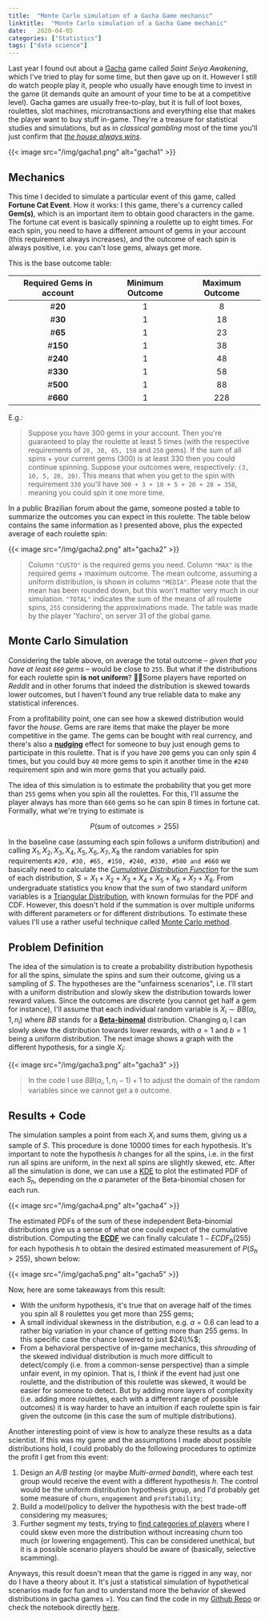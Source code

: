 ```yaml
---
title:  "Monte Carlo simulation of a Gacha Game mechanic"
linktitle:  "Monte Carlo simulation of a Gacha Game mechanic"
date:   2020-04-05
categories: ["Statistics"]
tags: ["data science"]
---
```


Last year I found out about a [Gacha](https://en.wikipedia.org/wiki/Gacha_game) game called *Saint Seiya Awakening*, which I've tried to play for some time, but then gave up on it. However I still do watch people play it, people who usually have enough time to invest in the game (it demands quite an amount of your time to be at a competitive level). Gacha games are usually free-to-play, but it is full of loot boxes, roulettes, slot machines, microtransactions and everything else that makes the player want to buy stuff in-game. They're a treasure for statistical studies and simulations, but as in *classical gambling* most of the time you'll just confirm that [*the house always wins*](https://www.investopedia.com/articles/personal-finance/110415/why-does-house-always-win-look-casino-profitability.asp).


{{< image
    src="/img/gacha1.png"
    alt="gacha1" >}}

## Mechanics

This time I decided to simulate a particular event of this game, called **Fortune Cat Event**. How it works:
I this game, there's a currency called **Gem(s)**, which is an important item to obtain good characters in the game. The fortune cat event is basically spinning a roulette up to eight times. For each spin, you need to have a different amount of gems in your account (this requirement always increases), and the outcome of each spin is always positive, i.e. you can't lose gems, always get more.

This is the base outcome table:

|Required Gems in account| Minimum Outcome |  Maximum Outcome|
|:-:|:-:|:-:|
| #**20** | 1 | 8 |
| #**30** | 1 | 18 |
| #**65** | 1 | 23 |
| #**150** | 1 | 38 |
| #**240** | 1 | 48 |
| #**330** | 1 | 58 |
| #**500** | 1 | 88 |
| #**660** | 1 | 228 |

E.g.:

> Suppose you have 300 gems in your account. Then you're guaranteed to play the roulette at least 5 times (with the respective requirements of `20, 30, 65, 150` and `250` gems). If the sum of all spins + your current gems (300) is at least 330 then you could continue spinning. Suppose your outcomes were, respectively: `(3, 10, 5, 20, 20)`. This means that when you get to the spin with requirement `330` you'll have `300 + 3 + 10 + 5 + 20 + 20 = 358`, meaning you could spin it one more time.

In a public Brazilian forum about the game, someone posted a table to summarize the outcomes you can expect in this roulette. The table below contains the same information as I presented above, plus the expected average of each roulette spin:

{{< image
    src="/img/gacha2.png"
    alt="gacha2" >}}

> Column `"CUSTO"` is the required gems you need. Column `"MAX"` is the required gems + maximum outcome. The mean outcome, assuming a uniform distribution, is shown in column `"MEDIA"`. Please note that the mean has been rounded down, but this won't matter very much in our simulation. `"TOTAL"` indicates the sum of the means of all roulette spins, `255` considering the approximations made. The table was made by the player 'Yachiro', on server 31 of the global game.

## Monte Carlo Simulation
Considering the table above, on average the total outcome – *given that you have at least `660` gems* – would be close to `255`. But what if the distributions for each roulette spin **is not uniform**? 🤔🤔Some players have reported on *Reddit* and in other forums that indeed the distribution is skewed towards lower outcomes, but I haven't found any true reliable data to make any statistical inferences.

From a profitability point, one can see how a skewed distribution would favor the *house*. Gems are rare items that make the player be more competitive in the game. The gems can be bought with real currency, and there's also a [**nudging**](https://en.wikipedia.org/wiki/Nudge_theory) effect for someone to buy just enough gems to participate in this roulette. That is if you have `200` gems you can only spin 4 times, but you could buy `40` more gems to spin it another time in the `#240` requirement spin and win more gems that you actually paid.

The idea of this simulation is to estimate the probability that you get more than `255` gems when you spin all the roulettes. For this, I'll assume the player always has more than `660` gems so he can spin 8 times in fortune cat. Formally, what we're trying to estimate is

$$ P(\text{sum of outcomes} > 255) $$

In the baseline case (assuming each spin follows a uniform distribution) and calling $X_1, X_2, X_3, X_4, X_5, X_6, X_7, X_8$ the random variables for spin requirements `#20, #30, #65, #150, #240, #330, #500 and #660` we basically need to calculate the [*Cumulative Distribution Function*](https://en.wikipedia.org/wiki/Cumulative_distribution_function) for the sum of each distribution, $S = X_1 + X_2 + X_3 + X_4 + X_5 + X_6 + X_7 + X_8$. From undergraduate statistics you know that the sum of two standard uniform variables is a [Triangular Distribution](https://en.wikipedia.org/wiki/Triangular_distribution), with known formulas for the PDF and CDF. However, this doesn't hold if the summation is over multiple uniforms with different parameters or for different distributions. To estimate these values I'll use a rather useful technique called [Monte Carlo method](https://en.wikipedia.org/wiki/Monte_Carlo_method).

## Problem Definition

The idea of the simulation is to create a probability distribution hypothesis for all the spins, simulate the spins and sum their outcome, giving us a sampling of $S$. The hypotheses are the "unfairness scenarios", i.e. I'll start with a uniform distribution and slowly skew the distribution towards lower reward values. Since the outcomes are discrete (you cannot get half a gem for instance), I'll assume that each individual random variable is $X_i \sim BB(a_i, 1, n_i)$ where $BB$ stands for a [**Beta-binomal**](https://en.wikipedia.org/wiki/Beta-binomial_distribution) distribution. Changing $a_i$ I can slowly skew the distribution towards lower rewards, with $a=1$ and $b=1$ being a uniform distribution. The next image shows a graph with the different hypothesis, for a single $X_i$:

{{< image
    src="/img/gacha3.png"
    alt="gacha3" >}}

> In the code I use $BB(a_i, 1, n_i - 1) + 1$ to adjust the domain of the random variables since we cannot get a `0` outcome.

## Results + Code

The simulation samples a point from each $X_i$ and sums them, giving us a sample of $S$. This procedure is done $10000$ times for each hypothesis. It's important to note the hypothesis $h$ changes for all the spins, i.e. in the first run all spins are uniform, in the next all spins are slightly skewed, etc. After all the simulation is done, we can use a [KDE](https://en.wikipedia.org/wiki/Kernel_density_estimation) to plot the estimated PDF of each $S_h$, depending on the $a$ parameter of the Beta-binomial chosen for each run.

{{< image
    src="/img/gacha4.png"
    alt="gacha4" >}}

The estimated PDFs of the sum of these independent Beta-binomial distributions give us a sense of what one could expect of the cumulative distribution. Computing the [**ECDF**](https://en.wikipedia.org/wiki/Empirical_distribution_function) we can finally calculate $1 - ECDF_h(255)$ for each hypothesis $h$ to obtain the desired estimated measurement of $P(S_h > 255)$, shown below:

{{< image
    src="/img/gacha5.png"
    alt="gacha5" >}}

Now, here are some takeaways from this result:

- With the uniform hypothesis, it's true that on average half of the times you spin all 8 roulettes you get more than 255 gems;
- A small individual skewness in the distribution, e.g. $a = 0.6$ can lead to a rather big variation in your chance of getting more than 255 gems. In this specific case the chance lowered to just $24\\%$;
- From a behavioral perspective of in-game mechanics, this *shrouding* of the skewed individual distribution is much more difficult to detect/comply (i.e. from a common-sense perspective) than a simple unfair event, in my opinion. That is, I think if the event had just one roulette, and the distribution of this roulette was skewed, it would be easier for someone to detect. But by adding more layers of complexity (i.e. adding more roulettes, each with a different range of possible outcomes) it is way harder to have an intuition if each roulette spin is fair given the outcome (in this case the sum of multiple distributions).

Another interesting point of view is how to analyze these results as a data scientist. If this was my game and the assumptions I made about possible distributions hold, I could probably do the following procedures to optimize the profit I get from this event:

1. Design an *A/B testing* (or maybe *Multi-armed bandit*), where each test group would receive the event with a different hypothesis $h$. The control would be the uniform distribution hypothesis group, and I'd probably get some measure of `churn`, `engagement` and `profitability`;
2. Build a model/policy to deliver the hypothesis with the best trade-off considering my measures;
3. Further segment my tests, trying to [find categories of players](https://www.blog.udonis.co/mobile-marketing/mobile-games/mobile-games-whales) where I could skew even more the distribution without increasing churn too much (or lowering engagement). This can be considered unethical, but it is a possible scenario players should be aware of (basically, selective scamming).

Anyways, this result doesn't mean that the game is rigged in any way, nor do I have a theory about it. It's just a statistical simulation of hypothetical scenarios made for fun and to understand more the behavior of skewed distributions in gacha games =). You can find the code in my [Github Repo](https://github.com/robotenique/fortune-cat-monte-carlo) or check the notebook directly [here](https://gesis.mybinder.org/binder/v2/gh/robotenique/fortune-cat-monte-carlo/6b23924f2652f3c9dd9212611be428bb1d8cce0f).
